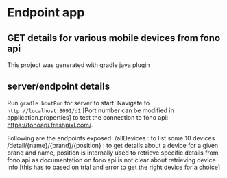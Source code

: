 # Endpoint app
## GET details for various mobile devices from fono api

This project was generated with gradle java plugin

## server/endpoint details

Run `gradle bootRun` for server to start. 
Navigate to `http://localhost:8091/d1` [Port number can be modified in application.properties]
to test the connection to fono api:
https://fonoapi.freshpixl.com/. 

Following are the endpoints exposed:
/allDevices : to list some 10 devices
/detail/{name}/{brand}/{position} : to get details about a device for a given brand and name, position is internally used to retrieve specific details from fono api as documentation on fono api is not clear about retrieving device info
[this has to based on trial and error to get the right device for a choice]
